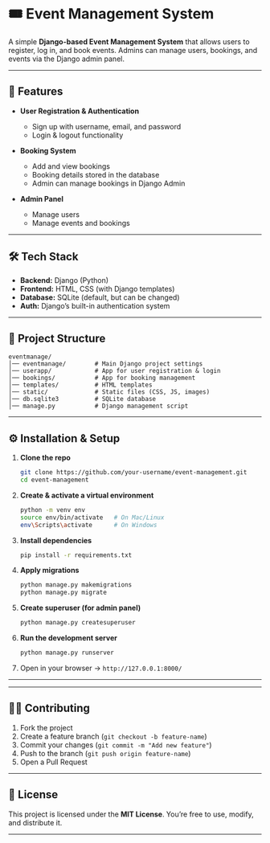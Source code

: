 # 🎟️ Event Management System

A simple **Django-based Event Management System** that allows users to register, log in, and book events. Admins can manage users, bookings, and events via the Django admin panel.

---

## 🚀 Features

* **User Registration & Authentication**

  * Sign up with username, email, and password
  * Login & logout functionality

* **Booking System**

  * Add and view bookings
  * Booking details stored in the database
  * Admin can manage bookings in Django Admin

* **Admin Panel**

  * Manage users
  * Manage events and bookings

---

## 🛠️ Tech Stack

* **Backend:** Django (Python)
* **Frontend:** HTML, CSS (with Django templates)
* **Database:** SQLite (default, but can be changed)
* **Auth:** Django’s built-in authentication system

---

## 📂 Project Structure

```
eventmanage/
│── eventmanage/        # Main Django project settings
│── userapp/            # App for user registration & login
│── bookings/           # App for booking management
│── templates/          # HTML templates
│── static/             # Static files (CSS, JS, images)
│── db.sqlite3          # SQLite database
│── manage.py           # Django management script
```

---

## ⚙️ Installation & Setup

1. **Clone the repo**

   ```bash
   git clone https://github.com/your-username/event-management.git
   cd event-management
   ```

2. **Create & activate a virtual environment**

   ```bash
   python -m venv env
   source env/bin/activate   # On Mac/Linux
   env\Scripts\activate      # On Windows
   ```

3. **Install dependencies**

   ```bash
   pip install -r requirements.txt
   ```

4. **Apply migrations**

   ```bash
   python manage.py makemigrations
   python manage.py migrate
   ```

5. **Create superuser (for admin panel)**

   ```bash
   python manage.py createsuperuser
   ```

6. **Run the development server**

   ```bash
   python manage.py runserver
   ```

7. Open in your browser → `http://127.0.0.1:8000/`

---


---

## 🧑‍💻 Contributing

1. Fork the project
2. Create a feature branch (`git checkout -b feature-name`)
3. Commit your changes (`git commit -m "Add new feature"`)
4. Push to the branch (`git push origin feature-name`)
5. Open a Pull Request

---

## 📜 License

This project is licensed under the **MIT License**.
You’re free to use, modify, and distribute it.

---
